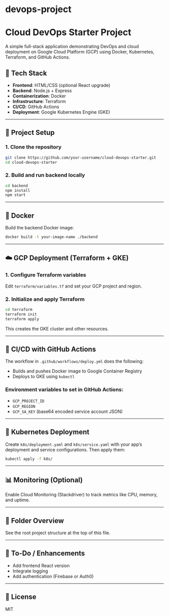 # devops-project

# Cloud DevOps Starter Project

A simple full-stack application demonstrating DevOps and cloud deployment on Google Cloud Platform (GCP) using Docker, Kubernetes, Terraform, and GitHub Actions.

## 🔧 Tech Stack
- **Frontend**: HTML/CSS (optional React upgrade)
- **Backend**: Node.js + Express
- **Containerization**: Docker
- **Infrastructure**: Terraform
- **CI/CD**: GitHub Actions
- **Deployment**: Google Kubernetes Engine (GKE)

---

## 🚀 Project Setup

### 1. Clone the repository
```bash
git clone https://github.com/your-username/cloud-devops-starter.git
cd cloud-devops-starter
```

### 2. Build and run backend locally
```bash
cd backend
npm install
npm start
```

---

## 🐳 Docker
Build the backend Docker image:
```bash
docker build -t your-image-name ./backend
```

---

## ☁️ GCP Deployment (Terraform + GKE)

### 1. Configure Terraform variables
Edit `terraform/variables.tf` and set your GCP project and region.

### 2. Initialize and apply Terraform
```bash
cd terraform
terraform init
terraform apply
```

This creates the GKE cluster and other resources.

---

## 🔁 CI/CD with GitHub Actions

The workflow in `.github/workflows/deploy.yml` does the following:
- Builds and pushes Docker image to Google Container Registry
- Deploys to GKE using `kubectl`

### Environment variables to set in GitHub Actions:
- `GCP_PROJECT_ID`
- `GCP_REGION`
- `GCP_SA_KEY` (base64 encoded service account JSON)

---

## 🧪 Kubernetes Deployment

Create `k8s/deployment.yaml` and `k8s/service.yaml` with your app’s deployment and service configurations.
Then apply them:
```bash
kubectl apply -f k8s/
```

---

## 📊 Monitoring (Optional)
Enable Cloud Monitoring (Stackdriver) to track metrics like CPU, memory, and uptime.

---

## 📁 Folder Overview
See the root project structure at the top of this file.

---

## 📌 To-Do / Enhancements
- Add frontend React version
- Integrate logging
- Add authentication (Firebase or Auth0)

---

## 📃 License
MIT

